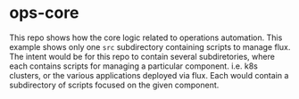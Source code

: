 # ops-core
This repo shows how the core logic related to operations automation. This example shows only one `src` subdirectory containing scripts to manage flux. The intent would be for this repo to contain
several subdiretories, where each contains scripts for managing a particular component. i.e. k8s clusters, or the various applications deployed via flux. Each would contain a subdirectory of scripts
focused on the given component.
